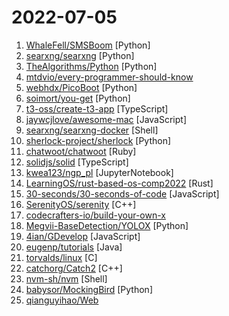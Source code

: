 # 2022-07-05

1. [WhaleFell/SMSBoom](https://github.com/WhaleFell/SMSBoom "短信轰炸/短信测压/ | 一个健壮免费的python短信轰炸程序，专门炸坏蛋蛋，百万接口，多线程全自动添加有效接口，支持异步协程百万并发，全免费的短信轰炸工具！！高一美术生开发全网首发！！") [Python]
2. [searxng/searxng](https://github.com/searxng/searxng "SearXNG is a free internet metasearch engine which aggregates results from various search services and databases. Users are neither tracked nor profiled.") [Python]
3. [TheAlgorithms/Python](https://github.com/TheAlgorithms/Python "All Algorithms implemented in Python") [Python]
4. [mtdvio/every-programmer-should-know](https://github.com/mtdvio/every-programmer-should-know "A collection of (mostly) technical things every software developer should know about") 
5. [webhdx/PicoBoot](https://github.com/webhdx/PicoBoot "Raspberry Pi Pico (RP2040) based IPL replacement modchip for GameCube") [Python]
6. [soimort/you-get](https://github.com/soimort/you-get "⏬ Dumb downloader that scrapes the web") [Python]
7. [t3-oss/create-t3-app](https://github.com/t3-oss/create-t3-app "CLI to scaffold a starting project using the t3 stack") [TypeScript]
8. [jaywcjlove/awesome-mac](https://github.com/jaywcjlove/awesome-mac " Now we have become very big, Different from the original idea. Collect premium software in various categories.") [JavaScript]
9. [searxng/searxng-docker](https://github.com/searxng/searxng-docker "The docker-compose files for setting up a SearXNG instance with docker.") [Shell]
10. [sherlock-project/sherlock](https://github.com/sherlock-project/sherlock "🔎 Hunt down social media accounts by username across social networks") [Python]
11. [chatwoot/chatwoot](https://github.com/chatwoot/chatwoot "Open-source customer engagement suite, an alternative to Intercom, Zendesk, Salesforce Service Cloud etc. 🔥💬") [Ruby]
12. [solidjs/solid](https://github.com/solidjs/solid "A declarative, efficient, and flexible JavaScript library for building user interfaces.") [TypeScript]
13. [kwea123/ngp_pl](https://github.com/kwea123/ngp_pl "Instant-ngp in pytorch+cuda trained with pytorch-lightning (high quality with high speed, with only few lines of legible code)") [JupyterNotebook]
14. [LearningOS/rust-based-os-comp2022](https://github.com/LearningOS/rust-based-os-comp2022 "[2022开源操作系统训练营](https://learningos.github.io/rust-based-os-comp2022/)") [Rust]
15. [30-seconds/30-seconds-of-code](https://github.com/30-seconds/30-seconds-of-code "Short JavaScript code snippets for all your development needs") [JavaScript]
16. [SerenityOS/serenity](https://github.com/SerenityOS/serenity "The Serenity Operating System 🐞") [C++]
17. [codecrafters-io/build-your-own-x](https://github.com/codecrafters-io/build-your-own-x "Master programming by recreating your favorite technologies from scratch.") 
18. [Megvii-BaseDetection/YOLOX](https://github.com/Megvii-BaseDetection/YOLOX "YOLOX is a high-performance anchor-free YOLO, exceeding yolov3~v5 with MegEngine, ONNX, TensorRT, ncnn, and OpenVINO supported. Documentation: https://yolox.readthedocs.io/") [Python]
19. [4ian/GDevelop](https://github.com/4ian/GDevelop "🎮 GDevelop is an open-source, cross-platform game engine designed to be used by everyone.") [JavaScript]
20. [eugenp/tutorials](https://github.com/eugenp/tutorials "Just Announced - Learn Spring Security OAuth:") [Java]
21. [torvalds/linux](https://github.com/torvalds/linux "Linux kernel source tree") [C]
22. [catchorg/Catch2](https://github.com/catchorg/Catch2 "A modern, C++-native, test framework for unit-tests, TDD and BDD - using C++14, C++17 and later (C++11 support is in v2.x branch, and C++03 on the Catch1.x branch)") [C++]
23. [nvm-sh/nvm](https://github.com/nvm-sh/nvm "Node Version Manager - POSIX-compliant bash script to manage multiple active node.js versions") [Shell]
24. [babysor/MockingBird](https://github.com/babysor/MockingBird "🚀AI拟声: 5秒内克隆您的声音并生成任意语音内容 Clone a voice in 5 seconds to generate arbitrary speech in real-time") [Python]
25. [qianguyihao/Web](https://github.com/qianguyihao/Web "千古前端图文教程，超详细的前端入门到进阶学习笔记。从零开始学前端，做一名精致优雅的前端工程师。") 
